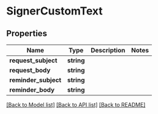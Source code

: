 # SignerCustomText

## Properties
Name | Type | Description | Notes
------------ | ------------- | ------------- | -------------
**request_subject** | **string** |  | 
**request_body** | **string** |  | 
**reminder_subject** | **string** |  | 
**reminder_body** | **string** |  | 

[[Back to Model list]](../../README.md#documentation-for-models) [[Back to API list]](../../README.md#documentation-for-api-endpoints) [[Back to README]](../../README.md)

